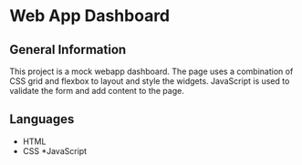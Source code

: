 # Web App Dashboard

## General Information

This project is a mock webapp dashboard. The page uses a combination of CSS grid and flexbox to layout and style the widgets. JavaScript is used to validate the form and add content to the page.

## Languages

- HTML
- CSS
  \*JavaScript
